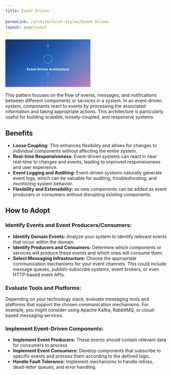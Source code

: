 ```yaml
---
title: Event Driven

permalink: /architectural-styles/Event-Driven
layout: pagelayout
---
```


![Event Driven](../../pictures/Event%20Driven-Icon.jpg)

This pattern focuses on the flow of events, messages, and notifications between different components or services in a system. In an event-driven system, components react to events by processing the associated information and taking appropriate actions. This architecture is particularly useful for building scalable, loosely-coupled, and responsive systems.



## Benefits

- **Loose Coupling:** This enhances flexibility and allows for changes to individual components without affecting the entire system.
- **Real-time Responsiveness**: Event-driven systems can react in near real-time to changes and events, leading to improved responsiveness and user experience.
- **Event Logging and Auditing:** Event-driven systems naturally generate event logs, which can be valuable for auditing, troubleshooting, and monitoring system behavior.
- **Flexibility and Extensibility:** as new components can be added as event producers or consumers without disrupting existing components.


## How to Adopt

### Identify Events and Event Producers/Consumers:
- **Identify Domain Events:** Analyze your system to identify relevant events that occur within the domain.
- **Identify Producers and Consumers:** Determine which components or services will produce these events and which ones will consume them.
- **Select Messaging Infrastructure:**
 Choose the appropriate communication mechanisms for your event channels. This could include message queues, publish-subscribe systems, event brokers, or even HTTP-based event APIs.

### Evaluate Tools and Platforms: 
Depending on your technology stack, evaluate messaging tools and platforms that support the chosen communication mechanisms. For example, you might consider using Apache Kafka, RabbitMQ, or cloud-based messaging services.

### Implement Event-Driven Components:

- **Implement Event Producers:** These events should contain relevant data for consumers to process
- **Implement Event Consumers:** Develop components that subscribe to specific events and process them according to the defined logic.
- **Handle Fault Tolerance:** Implement mechanisms to handle retries, dead-letter queues, and error handling.
